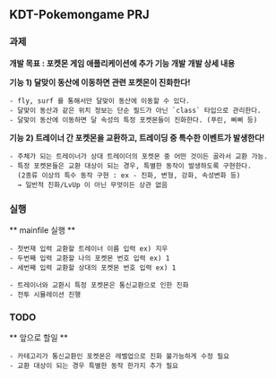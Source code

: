 ## KDT-Pokemongame PRJ
### 과제
**개발 목표 : 포켓몬 게임 애플리케이션에 추가 기능 개발**
**개발 상세 내용**

**기능 1) 달맞이 동산에 이동하면 관련 포켓몬이 진화한다!**

    - fly, surf 를 통해서만 달맞이 동산에 이동할 수 있다.
    - 달맞이 동산과 같은 위치 정보는 단순 필드가 아닌 `class` 타입으로 관리한다.
    - 달맞이 동산에 이동하면 달 속성의 특정 포켓몬들이 진화한다. (푸린, 삐삐 등)

**기능 2) 트레이너 간 포켓몬을 교환하고, 트레이딩 중 특수한 이벤트가 발생한다!**

    - 주체가 되는 트레이너가 상대 트레이더의 포켓몬 중 어떤 것이든 골라서 교환 가능.
    - 특정 포켓몬들은 교환 대상이 되는 경우, 특별한 동작이 발생하도록 구현한다.
      (2종류 이상의 특수 동작 구현 : ex - 진화, 변형, 강화, 속성변화 등)
      → 일반적 진화/LvUp 이 아닌 무엇이든 상관 없음



### 실행
** mainfile 실행 **

    - 첫번재 입력 교환할 트레이너 이름 입력 ex) 지우
    - 두번째 입력 교환할 나의 포켓몬 번호 입력 ex) 1
    - 세번째 입력 교환할 상대의 포켓몬 번호 입력 ex) 1

    - 트레이너와 교환시 특정 포켓몬은 통신교환으로 인한 진화
    - 전투 시뮬레이션 진행


### TODO
** 앞으로 할일 **

    - 카테고리가 통신교환인 포켓몬은 레벨업으로 진화 불가능하게 수정 필요
    - 교환 대상이 되는 경우 특별한 동작 한가지 추가 필요
